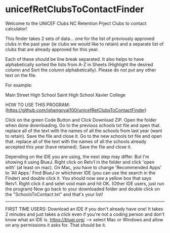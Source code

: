 # unicefRetClubsToContactFinder

Welcome to the UNICEF Clubs NC Retention Prject Clubs to contact calculator!

This finder takes 2 sets of data... one for the list of previously approved clubs in the past year (ie clubs we would like to retain) and a separate list of clubs 
that are already approved for this year. 

Each of these should be line break separated. It also helps to have alphabetically sorted the lists from A-Z in Sheets (Highlight the desired column and Sort the *column* alphabetically). Please do not put any other text on the file.

For example:

Main Street High School
Saint High School
Xavier College


HOW TO USE THIS PROGRAM: (https://github.com/ishangoyal100/unicefRetClubsToContactFinder)

Click on the green Code Button and Click Download ZIP. Open the folder when done downloading.
Go to the previous schools txt file and open that. replace all of the text with the names of all the schools from last year (want to retain). Save the file and close it.
Go to the new schools txt file and open that. replace all of the text with the names of all the schools already accepted this year (have retained). Save the file and close it.

Depending on the IDE you are using, the next step may differ. But I'm showing it using BlueJ.
Right click on Retv1 in the folder and click 'open with' (at least on mac). On Mac, you have to change 'Recommended Apps' to 'All Apps.'
Find BlueJ or whichever IDE (you can use the search in the Finder) and double click it.
You should now see a yellow box that says Retv1. Right click it and selet void main and hit OK. (Other IDE users, just run the program)
Now go back to your downloaded folder and double click on the "SchoolsToContact.txt" and that's your list!

----------
FIRST TIME USERS:
Download an IDE if you don't already have one! It takes 2 minutes and just takes a click even if you're not a coding person and don't know what an IDE is.
https://bluej.org/   --> select Mac or Windows and allow on any permissions it asks for. That should be it.

